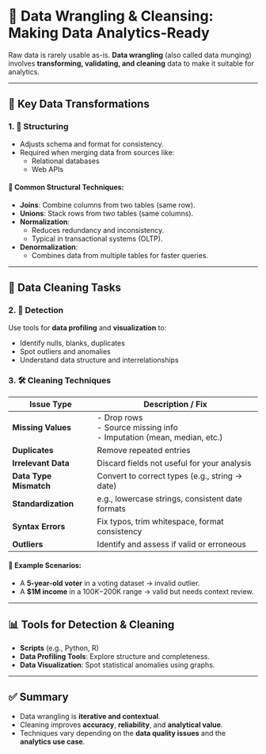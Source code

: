 # 🧹 Data Wrangling & Cleansing: Making Data Analytics-Ready

Raw data is rarely usable as-is. **Data wrangling** (also called data munging) involves **transforming, validating, and cleaning** data to make it suitable for analytics.

---

## 🔄 Key Data Transformations

### 1. 🧱 **Structuring**
- Adjusts schema and format for consistency.
- Required when merging data from sources like:
  - Relational databases
  - Web APIs

#### 🔗 Common Structural Techniques:
- **Joins**: Combine columns from two tables (same row).
- **Unions**: Stack rows from two tables (same columns).
- **Normalization**: 
  - Reduces redundancy and inconsistency.
  - Typical in transactional systems (OLTP).
- **Denormalization**:
  - Combines data from multiple tables for faster queries.

---

## 🧽 Data Cleaning Tasks

### 2. 🔎 **Detection**
Use tools for **data profiling** and **visualization** to:
- Identify nulls, blanks, duplicates
- Spot outliers and anomalies
- Understand data structure and interrelationships

### 3. 🛠️ **Cleaning Techniques**
| Issue Type        | Description / Fix                                |
|-------------------|--------------------------------------------------|
| **Missing Values** | - Drop rows<br>- Source missing info<br>- Imputation (mean, median, etc.) |
| **Duplicates**     | Remove repeated entries                         |
| **Irrelevant Data**| Discard fields not useful for your analysis     |
| **Data Type Mismatch** | Convert to correct types (e.g., string → date) |
| **Standardization**| e.g., lowercase strings, consistent date formats |
| **Syntax Errors**  | Fix typos, trim whitespace, format consistency   |
| **Outliers**       | Identify and assess if valid or erroneous       |

#### 🧠 Example Scenarios:
- A **5-year-old voter** in a voting dataset → invalid outlier.
- A **$1M income** in a $100K-$200K range → valid but needs context review.

---

## 📊 Tools for Detection & Cleaning
- **Scripts** (e.g., Python, R)
- **Data Profiling Tools**: Explore structure and completeness.
- **Data Visualization**: Spot statistical anomalies using graphs.

---

## ✅ Summary
- Data wrangling is **iterative and contextual**.
- Cleaning improves **accuracy**, **reliability**, and **analytical value**.
- Techniques vary depending on the **data quality issues** and the **analytics use case**.
